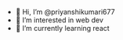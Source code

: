 - 👋 Hi, I’m @priyanshikumari677
- 👀 I’m interested in web dev
- 🌱 I’m currently learning react

<!---
priyanshikumari677/priyanshikumari677 is a ✨ special ✨ repository because its `README.md` (this file) appears on your GitHub profile.
You can click the Preview link to take a look at your changes.
--->
